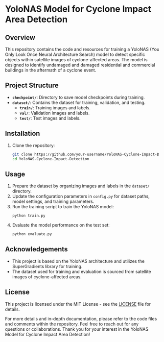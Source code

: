 # YoloNAS Model for Cyclone Impact Area Detection

## Overview
This repository contains the code and resources for training a YoloNAS (You Only Look Once Neural Architecture Search) model to detect specific objects within satellite images of cyclone-affected areas. The model is designed to identify undamaged and damaged residential and commercial buildings in the aftermath of a cyclone event.

## Project Structure
- **`checkpoint/`**: Directory to save model checkpoints during training.
- **`dataset/`**: Contains the dataset for training, validation, and testing.
  - **`train/`**: Training images and labels.
  - **`val/`**: Validation images and labels.
  - **`test/`**: Test images and labels.

## Installation
1. Clone the repository:
   ```bash
   git clone https://github.com/your-username/YoloNAS-Cyclone-Impact-Detection.git
   cd YoloNAS-Cyclone-Impact-Detection
   ```

## Usage
1. Prepare the dataset by organizing images and labels in the `dataset/` directory.
2. Update the configuration parameters in `config.py` for dataset paths, model settings, and training parameters.
3. Run the training script to train the YoloNAS model:
   ```bash
   python train.py
   ```
4. Evaluate the model performance on the test set:
   ```bash
   python evaluate.py
   ```

## Acknowledgements
- This project is based on the YoloNAS architecture and utilizes the SuperGradients library for training.
- The dataset used for training and evaluation is sourced from satellite images of cyclone-affected areas.

## License
This project is licensed under the MIT License - see the [LICENSE](LICENSE) file for details.

For more details and in-depth documentation, please refer to the code files and comments within the repository. Feel free to reach out for any questions or collaborations. Thank you for your interest in the YoloNAS Model for Cyclone Impact Area Detection!
